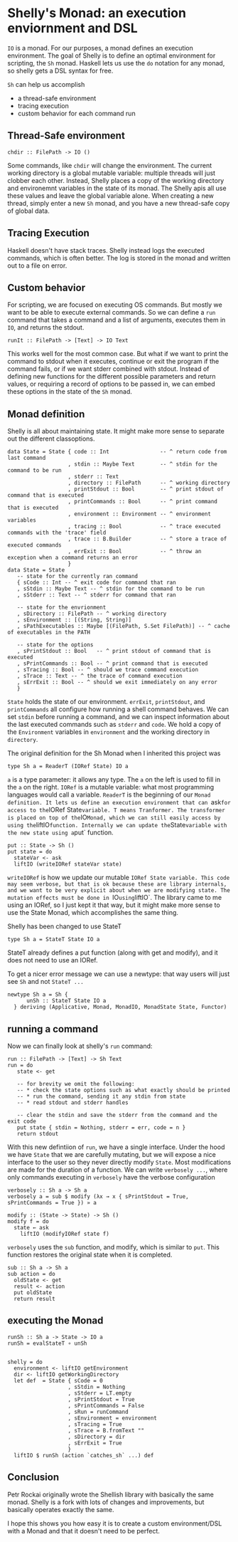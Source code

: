 # Shelly's Monad: an execution enviornment and DSL

`IO` is a monad. For our purposes, a monad defines an execution environment.
The goal of Shelly is to define an optimal environment for scripting, the `Sh` monad.
Haskell lets us use the `do` notation for any monad, so shelly gets a DSL syntax for free.

`Sh` can help us accomplish
* a thread-safe environment
* tracing execution
* custom behavior for each command run


## Thread-Safe environment

~~~~~~~~ {.hs}
chdir :: FilePath -> IO ()
~~~~~~~~

Some commands, like `chdir` will change the environment.
The current working directory is a global mutable variable: multiple threads will just clobber each other.
Instead, Shelly places a copy of the working directory and environemnt variables in the state of its monad.
The Shelly apis all use these values and leave the global variable alone.
When creating a new thread, simply enter a new `Sh` monad, and you have a new thread-safe copy of global data.


## Tracing Execution

Haskell doesn't have stack traces.
Shelly instead logs the executed commands, which is often better.
The log is stored in the monad and written out to a file on error.


## Custom behavior

For scripting, we are focused on executing OS commands. But mostly we want to be able to execute external commands. So we can define a `run` command that takes a command and a list of arguments, executes them in `IO`, and returns the stdout.

~~~~~~~~ {.hs}
runIt :: FilePath -> [Text] -> IO Text
~~~~~~~~

This works well for the most common case. But what if we want to print the command to stdout when it executes, continue or exit the program if the command fails, or if we want stderr combined with stdout. Instead of defining new functions for the different possible parameters and return values, or requiring a record of options to be passed in, we can embed these options in the state of the `Sh` monad.



## Monad definition

Shelly is all about maintaining state. It might make more sense to separate out the different classoptions.

~~~~~~~~ {.hs}
data State = State { code :: Int                -- ^ return code from last command
                   , stdin :: Maybe Text        -- ^ stdin for the command to be run
                   , stderr :: Text
                   , directory :: FilePath      -- ^ working directory
                   , printStdout :: Bool        -- ^ print stdout of command that is executed
                   , printCommands :: Bool      -- ^ print command that is executed
                   , environment :: Environment -- ^ environment variables
                   , tracing :: Bool            -- ^ trace executed commands with the 'trace' field
                   , trace :: B.Builder         -- ^ store a trace of executed commands
                   , errExit :: Bool            -- ^ throw an exception when a command returns an error
                   }
data State = State
   -- state for the currently ran command
   { sCode :: Int -- ^ exit code for command that ran
   , sStdin :: Maybe Text -- ^ stdin for the command to be run
   , sStderr :: Text -- ^ stderr for command that ran

   -- state for the envrionment
   , sDirectory :: FilePath -- ^ working directory
   , sEnvironment :: [(String, String)]
   , sPathExecutables :: Maybe [(FilePath, S.Set FilePath)] -- ^ cache of executables in the PATH

   -- state for the options
   , sPrintStdout :: Bool   -- ^ print stdout of command that is executed
   , sPrintCommands :: Bool -- ^ print command that is executed
   , sTracing :: Bool -- ^ should we trace command execution
   , sTrace :: Text -- ^ the trace of command execution
   , sErrExit :: Bool -- ^ should we exit immediately on any error
   }
~~~~~~~~

`State` holds the state of our environment. `errExit`, `printStdout`, and `printCommands` all configure how running a shell command behaves.
We can set `stdin` before running a command, and we can inspect information about the last executed commands such as `stderr` and `code`.
We hold a copy of the `Environment` variables in `environment` and the working directory in `directory`.


The original definition for the Sh Monad when I inherited this project was

    type Sh a = ReaderT (IORef State) IO a

`a` is a type parameter: it allows any type. The `a` on the left is used to fill in the `a` on the right.
`IORef` is a mutable variable: what most programming languages would call a variable.
`ReaderT` is the beginning of our `Monad definition. It lets us define an execution environment that can `ask` for access to the `IORef State` variable. T means Tranformer. The transformer is placed on top of the `IO` Monad, which we can still easily access by using the `liftIO` function. Internally we can update the `State` variable with the new state using a `put` function.

~~~~~~~~ {.hs}
put :: State -> Sh ()
put state = do
  stateVar <- ask
  liftIO (writeIORef stateVar state)
~~~~~~~~

`writeIORef` is how we update our mutable `IORef State variable.
This code may seem verbose, but that is ok because these are library internals, and we want to be very explicit about when we are modifying state. The mutation effects must be done in `IO` using `liftIO`.
The library came to me using an IORef, so I just kept it that way, but it might make more sense to use the State Monad, which accomplishes the same thing.

Shelly has been changed to use StateT

~~~~~~~~ {.hs}
type Sh a = StateT State IO a
~~~~~~~~

StateT already defines a put function (along with get and modify), and it does not need to use an IORef.

To get a nicer error message we can use a newtype: that way users will just see `Sh` and not `StateT ...`

~~~~~~~~ {.hs}
newtype Sh a = Sh {
      unSh :: StateT State IO a
  } deriving (Applicative, Monad, MonadIO, MonadState State, Functor)
~~~~~~~~



## running a command

Now we can finally look at shelly's `run` command:

~~~~~~~~ {.hs}
run :: FilePath -> [Text] -> Sh Text
run = do
   state <- get

   -- for brevity we omit the following:
   -- * check the state options such as what exactly should be printed
   -- * run the command, sending it any stdin from state
   -- * read stdout and stderr handles

   -- clear the stdin and save the stderr from the command and the exit code
   put state { stdin = Nothing, stderr = err, code = n }
   return stdout
~~~~~~~~

With this new defintiion of `run`, we have a single interface.
Under the hood we have `State` that we are carefully mutating, but we will expose a nice interface to the user so they never directly modify `State`. Most modifications are made for the duration of a function. We can write `verbosely ...`, where only commands executing in `verbosely` have the verbose configuration

~~~~~~~~ {.hs}
verbosely :: Sh a -> Sh a
verbosely a = sub $ modify (λx → x { sPrintStdout = True, sPrintCommands = True }) » a

modify :: (State -> State) -> Sh ()
modify f = do
  state ← ask
    liftIO (modifyIORef state f)
~~~~~~~~

`verbosely` uses the `sub` function, and modify, which is similar to `put`.
This function restores the original state when it is completed.

~~~~~~~~ {.hs}
sub :: Sh a -> Sh a
sub action = do
  oldState <- get
  result <- action
  put oldState
  return result
~~~~~~~~

## executing the Monad

~~~~~~~~ {.hs}
runSh :: Sh a -> State -> IO a
runSh = evalStateT ∘ unSh


shelly = do
  environment <- liftIO getEnvironment
  dir <- liftIO getWorkingDirectory
  let def  = State { sCode = 0
                   , sStdin = Nothing
                   , sStderr = LT.empty
                   , sPrintStdout = True
                   , sPrintCommands = False
                   , sRun = runCommand
                   , sEnvironment = environment
                   , sTracing = True
                   , sTrace = B.fromText ""
                   , sDirectory = dir
                   , sErrExit = True
                   }
  liftIO $ runSh (action `catches_sh` ...) def
~~~~~~~~


## Conclusion

Petr Rockai originally wrote the Shellish library with basically the same monad.
Shelly is a fork with lots of changes and improvements, but basically operates exactly the same.

I hope this shows you how easy it is to create a custom environment/DSL with a Monad and that it doesn't need to be perfect.
